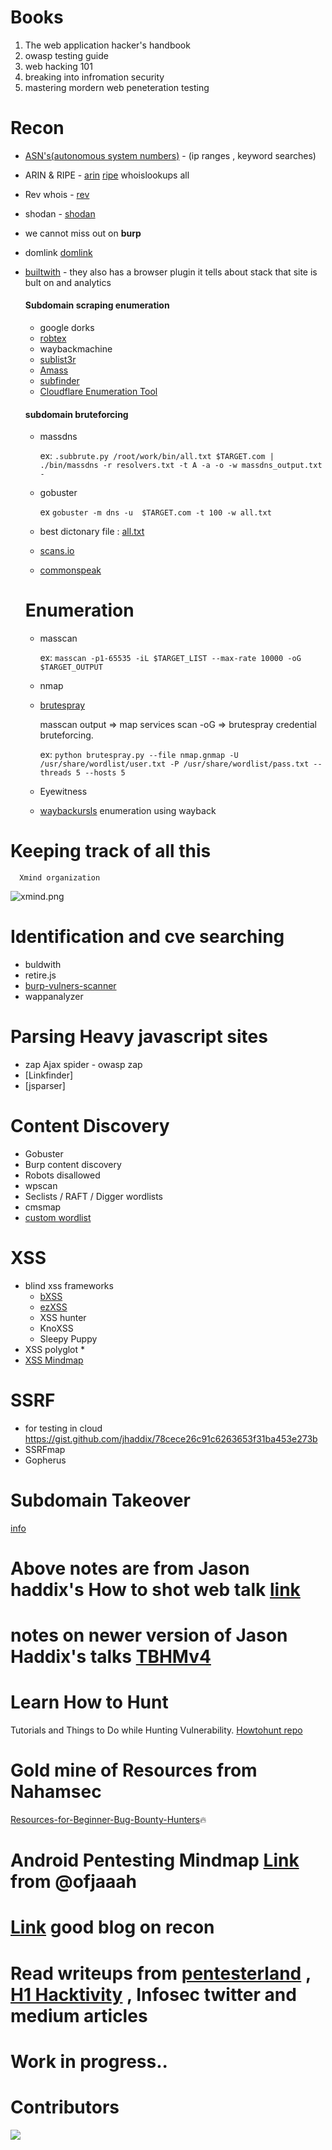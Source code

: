 # Books
1. The web application hacker's handbook
2. owasp testing guide
3. web hacking 101
4. breaking into infromation security
5. mastering mordern web peneteration testing

# Recon
* [ASN's(autonomous system numbers)](http://bgp.he.net) - (ip ranges , keyword searches)
* ARIN & RIPE - [arin](http://whois.arin.net/ui) 
                 [ripe](http://apps.db.ripe.net/db-web-ui/#/fulltextsearch)  whoislookups all
* Rev whois - [rev](http://reverse.report)
* shodan - [shodan](shodan.io)
* we cannot miss out on **burp**
* domlink [domlink](https://github.com/vysecurity/DomLink)
* [builtwith](https://builtwith.com/) - they also has a browser plugin it tells about stack that site is bult on and analytics
  
     #### Subdomain scraping enumeration
       
     * google dorks
     * [robtex](https://robtex.com)
     * waybackmachine
     * [sublist3r](https://github.com/aboul3la/Sublist3r)
     * [Amass](https://github.com/caffix/amass)
     * [subfinder](https://github.com/ice3man543/subfinder)
     * [Cloudflare Enumeration Tool](https://github.com/mandatoryprogrammer/cloudflare_enum)
     #### subdomain bruteforcing
     
     * massdns
     
        ex:
        `.subbrute.py /root/work/bin/all.txt $TARGET.com | ./bin/massdns -r resolvers.txt -t A -a -o -w massdns_output.txt -`
     * gobuster
     
        ex
        `gobuster -m dns -u  $TARGET.com -t 100 -w all.txt`
     * best dictonary file : [all.txt](https://gist.github.com/jhaddix/f64c97d0863a78454e44c2f7119c2a6a)
     * [scans.io](https://scans.io/)
     * [commonspeak](https://github.com/pentester-io/commonspeak)
   
  # Enumeration
  * masscan
  
      ex: `masscan -p1-65535 -iL $TARGET_LIST --max-rate 10000 -oG $TARGET_OUTPUT`
  * nmap
  * [brutespray](https://github.com/x90skysn3k/brutespray) 
  
       masscan output => map services scan -oG => brutespray credential bruteforcing.
      
       ex: `python brutespray.py --file nmap.gnmap -U /usr/share/wordlist/user.txt -P /usr/share/wordlist/pass.txt --threads 5 --hosts 5`
  * Eyewitness
  * [waybackursls](https://github.com/tomnomnom/waybackurls) enumeration using wayback
        
 #  Keeping track of all this 
      Xmind organization
      
   ![xmind.png](https://imgbbb.com/images/2019/07/09/xmind.png)
     
 # Identification and cve searching
 * buldwith 
 * retire.js 
 * [burp-vulners-scanner](https://github.com/vulnersCom/burp-vulners-scanner) 
 * wappanalyzer 
 # Parsing Heavy javascript sites 
 * zap Ajax spider - owasp zap 
 * [Linkfinder] 
 * [jsparser]
 
 # Content Discovery
 * Gobuster
 * Burp content discovery
 * Robots disallowed
 * wpscan
 * Seclists / RAFT / Digger wordlists
 * cmsmap
 * [custom wordlist](https://gist.github.com/jhaddix/b80ea67d85c13206125806f0828f4d10)
 
# XSS
* blind xss frameworks 
    * [bXSS](https://github.com/LewisArdern/bXSS)
    * [ezXSS](https://github.com/ssl/ezXSS)
    * XSS hunter
    * KnoXSS
    * Sleepy Puppy
* XSS polyglot
    *
* [XSS Mindmap](https://github.com/jhaddix/XSS.png)

# SSRF
* for testing in cloud https://gist.github.com/jhaddix/78cece26c91c6263653f31ba453e273b
* SSRFmap
* Gopherus

# Subdomain Takeover  
[info](https://github.com/EdOverflow/can-i-take-over-xyz)

# Above notes are from Jason haddix's How to shot web talk [link](https://www.youtube.com/watch?v=-FAjxUOKbdI) 
# notes on newer version of Jason Haddix's talks [TBHMv4](/TBHMV4.md)
# Learn How to Hunt
Tutorials and Things to Do while Hunting Vulnerability.
[Howtohunt repo](https://github.com/KathanP19/HowToHunt)

# Gold mine of Resources from Nahamsec
[Resources-for-Beginner-Bug-Bounty-Hunters](https://github.com/nahamsec/Resources-for-Beginner-Bug-Bounty-Hunters)🔥
# Android Pentesting Mindmap [Link](https://www.mindmeister.com/1491593727/android-pentesting?fullscreen=1) from @ofjaaah

# [Link](https://six2dez.gitbook.io/pentest-book/recon/public-info-gathering) good blog on recon 

# Read writeups from [pentesterland](https://pentester.land/list-of-bug-bounty-writeups.html) , [H1 Hacktivity](https://pentester.land/list-of-bug-bounty-writeups.html) ,  Infosec twitter and medium articles

# Work in progress..

# Contributors

<a href="https://github.com/abhinavprasad47/bugbounty-starter-notes/graphs/contributors">
  <img src="https://contributors-img.web.app/image?repo=abhinavprasad47/bugbounty-starter-notes" />
</a>

